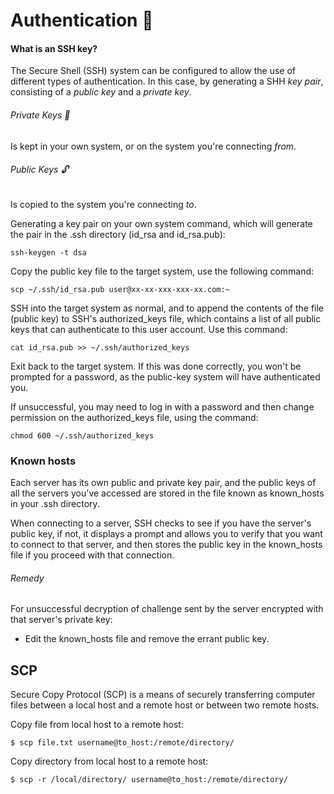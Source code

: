 # Authentication :key:

#### What is an SSH key?

The Secure Shell (SSH) system can be configured to allow the use of different types of authentication. In this case, by generating a SHH <i>key pair</i>, consisting of a <i>public key</i> and a <i>private key</i>.

###### Private Keys :closed_lock_with_key:

Is kept in your own system, or on the system you're connecting <i>from</i>.

###### Public Keys :unlock:

Is copied to the system you're connecting <i>to</i>.

Generating a key pair on your own system command, which will generate the pair in the .ssh directory (id_rsa and id_rsa.pub):
```
ssh-keygen -t dsa

```

Copy the public key file to the target system, use the following command:
```
scp ~/.ssh/id_rsa.pub user@xx-xx-xxx-xxx-xx.com:~
```

SSH into the target system as normal, and to append the contents of the file (public key) to SSH's authorized_keys file, which contains a list of all public keys that can authenticate to this user account. Use this command:
```
cat id_rsa.pub >> ~/.ssh/authorized_keys
```

Exit back to the target system. If this was done correctly, you won't be prompted for a password, as the public-key system will have authenticated you.

If unsuccessful, you may need to log in with a password and then change permission on the authorized_keys file, using the command:
```
chmod 600 ~/.ssh/authorized_keys
```

### Known hosts

Each server has its own public and private key pair, and the public keys of all the servers you've accessed are stored in the file known as known_hosts in your .ssh directory.

When connecting to a server, SSH checks to see if you have the server's public key, if not, it displays a prompt and allows you to verify that you want to connect to that server, and then stores the public key in the known_hosts file if you proceed with that connection.

###### Remedy

For unsuccessful decryption of challenge sent by the server encrypted with that server's private key:

- Edit the known_hosts file and remove the errant public key.

## SCP

Secure Copy Protocol (SCP) is a means of securely transferring computer files between a local host and a remote host or between two remote hosts. 

Copy file from local host to a remote host:
```
$ scp file.txt username@to_host:/remote/directory/
```

Copy directory from local host to a remote host:
```
$ scp -r /local/directory/ username@to_host:/remote/directory/
```
